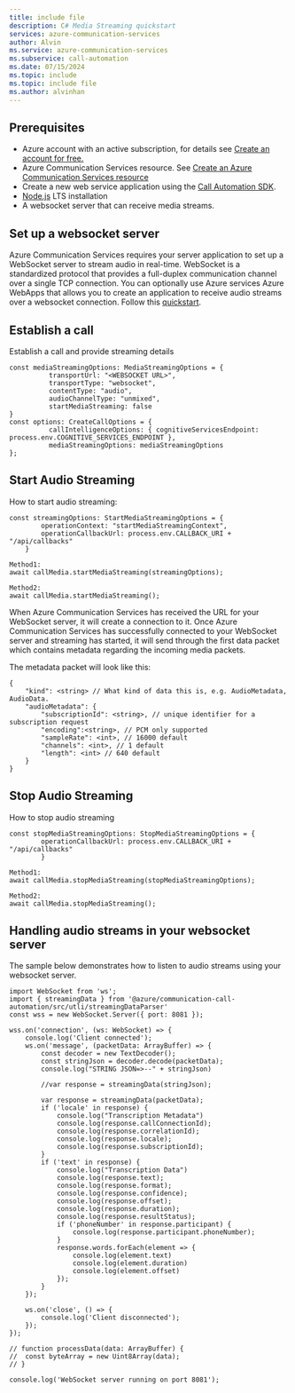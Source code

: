 ```yaml
---
title: include file
description: C# Media Streaming quickstart
services: azure-communication-services
author: Alvin
ms.service: azure-communication-services
ms.subservice: call-automation
ms.date: 07/15/2024
ms.topic: include
ms.topic: include file
ms.author: alvinhan
---
```


## Prerequisites 
- Azure account with an active subscription, for details see [Create an account for free.](https://azure.microsoft.com/free/)
- Azure Communication Services resource. See [Create an Azure Communication Services resource](../../../create-communication-resource.md?tabs=windows&pivots=platform-azp)
- Create a new web service application using the [Call Automation SDK](../../../call-automation/callflows-for-customer-interactions.md).
- [Node.js](https://nodejs.org/en/) LTS installation
- A websocket server that can receive media streams.

## Set up a websocket server
Azure Communication Services requires your server application to set up a WebSocket server to stream audio in real-time. WebSocket is a standardized protocol that provides a full-duplex communication channel over a single TCP connection. 
You can optionally use Azure services Azure WebApps that allows you to create an application to receive audio streams over a websocket connection. Follow this [quickstart](https://azure.microsoft.com/blog/introduction-to-websockets-on-windows-azure-web-sites/).

## Establish a call
Establish a call and provide streaming details

``` JS
const mediaStreamingOptions: MediaStreamingOptions = { 
          transportUrl: "<WEBSOCKET URL>", 
          transportType: "websocket", 
          contentType: "audio", 
          audioChannelType: "unmixed", 
          startMediaStreaming: false 
} 
const options: CreateCallOptions = { 
          callIntelligenceOptions: { cognitiveServicesEndpoint: process.env.COGNITIVE_SERVICES_ENDPOINT }, 
          mediaStreamingOptions: mediaStreamingOptions 
}; 
```

## Start Audio Streaming
How to start audio streaming:
``` JS
const streamingOptions: StartMediaStreamingOptions = { 
        operationContext: "startMediaStreamingContext", 
        operationCallbackUrl: process.env.CALLBACK_URI + "/api/callbacks" 
    } 

Method1: 
await callMedia.startMediaStreaming(streamingOptions); 

Method2: 
await callMedia.startMediaStreaming(); 
```
When Azure Communication Services has received the URL for your WebSocket server, it will create a connection to it. Once Azure Communication Services has successfully connected to your WebSocket server and streaming has started, it will send through the first data packet which contains metadata regarding the incoming media packets. 

The metadata packet will look like this:
``` 
{ 
    "kind": <string> // What kind of data this is, e.g. AudioMetadata, AudioData. 
    "audioMetadata": { 
        "subscriptionId": <string>, // unique identifier for a subscription request 
        "encoding":<string>, // PCM only supported 
        "sampleRate": <int>, // 16000 default 
        "channels": <int>, // 1 default 
        "length": <int> // 640 default 
    } 
} 
```


## Stop Audio Streaming
How to stop audio streaming
``` JS
const stopMediaStreamingOptions: StopMediaStreamingOptions = { 
        operationCallbackUrl: process.env.CALLBACK_URI + "/api/callbacks" 
        } 

Method1: 
await callMedia.stopMediaStreaming(stopMediaStreamingOptions); 

Method2:			 
await callMedia.stopMediaStreaming(); 
```

## Handling audio streams in your websocket server
The sample below demonstrates how to listen to audio streams using your websocket server.

``` JS
import WebSocket from 'ws'; 
import { streamingData } from '@azure/communication-call-automation/src/utli/streamingDataParser' 
const wss = new WebSocket.Server({ port: 8081 }); 

wss.on('connection', (ws: WebSocket) => { 
    console.log('Client connected'); 
    ws.on('message', (packetData: ArrayBuffer) => { 
        const decoder = new TextDecoder(); 
        const stringJson = decoder.decode(packetData); 
        console.log("STRING JSON=>--" + stringJson) 

        //var response = streamingData(stringJson); 

        var response = streamingData(packetData); 
        if ('locale' in response) { 
            console.log("Transcription Metadata") 
            console.log(response.callConnectionId); 
            console.log(response.correlationId); 
            console.log(response.locale); 
            console.log(response.subscriptionId); 
        } 
        if ('text' in response) { 
            console.log("Transcription Data") 
            console.log(response.text); 
            console.log(response.format); 
            console.log(response.confidence); 
            console.log(response.offset); 
            console.log(response.duration); 
            console.log(response.resultStatus); 
            if ('phoneNumber' in response.participant) { 
                console.log(response.participant.phoneNumber); 
            } 
            response.words.forEach(element => { 
                console.log(element.text) 
                console.log(element.duration) 
                console.log(element.offset) 
            }); 
        } 
    }); 

    ws.on('close', () => { 
        console.log('Client disconnected'); 
    }); 
}); 

// function processData(data: ArrayBuffer) { 
//  const byteArray = new Uint8Array(data); 
// } 

console.log('WebSocket server running on port 8081'); 
```
